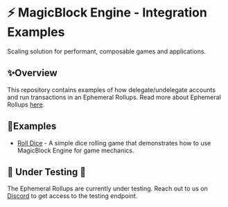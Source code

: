 # ⚡ MagicBlock Engine - Integration Examples

Scaling solution for performant, composable games and applications.

## ✨Overview

This repository contains examples of how delegate/undelegate accounts and run transactions in an Ephemeral Rollups.
Read more about Ephemeral Rollups [here](https://docs.magicblock.gg/EphemeralRollups/ephemeral_rollups).

## 👷Examples

- [Roll Dice](./roll-dice/README.md) - A simple dice rolling game that demonstrates how to use MagicBlock Engine for game mechanics.

## 🚧 Under Testing 🚧

The Ephemeral Rollups are currently under testing. Reach out to us on [Discord](https://discord.com/invite/MBkdC3gxcv) to get access to the testing endpoint.

